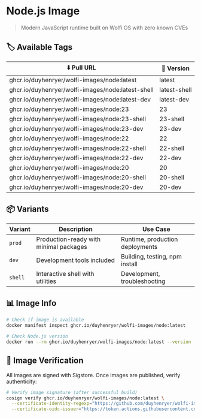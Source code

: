 # Node.js Image

> Modern JavaScript runtime built on Wolfi OS with zero known CVEs

## 🏷️ Available Tags

| ⬇️ Pull URL                                           | 📌 Version    |
| ----------------------------------------------------- | ------------ |
| ghcr.io/duyhenryer/wolfi-images/node:latest          | latest       |
| ghcr.io/duyhenryer/wolfi-images/node:latest-shell    | latest-shell |
| ghcr.io/duyhenryer/wolfi-images/node:latest-dev      | latest-dev   |
| ghcr.io/duyhenryer/wolfi-images/node:23              | 23           |
| ghcr.io/duyhenryer/wolfi-images/node:23-shell        | 23-shell     |
| ghcr.io/duyhenryer/wolfi-images/node:23-dev          | 23-dev       |
| ghcr.io/duyhenryer/wolfi-images/node:22              | 22           |
| ghcr.io/duyhenryer/wolfi-images/node:22-shell        | 22-shell     |
| ghcr.io/duyhenryer/wolfi-images/node:22-dev          | 22-dev       |
| ghcr.io/duyhenryer/wolfi-images/node:20              | 20           |
| ghcr.io/duyhenryer/wolfi-images/node:20-shell        | 20-shell     |
| ghcr.io/duyhenryer/wolfi-images/node:20-dev          | 20-dev       |

## 📦 Variants

| Variant | Description | Use Case |
|---------|-------------|----------|
| `prod` | Production-ready with minimal packages | Runtime, production deployments |
| `dev` | Development tools included | Building, testing, npm install |
| `shell` | Interactive shell with utilities | Development, troubleshooting |

## 📊 Image Info

```bash
# Check if image is available
docker manifest inspect ghcr.io/duyhenryer/wolfi-images/node:latest

# Check Node.js version
docker run --rm ghcr.io/duyhenryer/wolfi-images/node:latest --version
```

## 🔐 Image Verification

All images are signed with Sigstore. Once images are published, verify authenticity:

```bash
# Verify image signature (after successful build)
cosign verify ghcr.io/duyhenryer/wolfi-images/node:latest \
  --certificate-identity-regexp="https://github.com/duyhenryer/wolfi-images" \
  --certificate-oidc-issuer="https://token.actions.githubusercontent.com"
```
